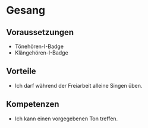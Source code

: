 # Gesang

## Voraussetzungen

- Tönehören-I-Badge
- Klängehören-I-Badge

## Vorteile

- Ich darf während der Freiarbeit alleine Singen üben.

## Kompetenzen

- Ich kann einen vorgegebenen Ton treffen.